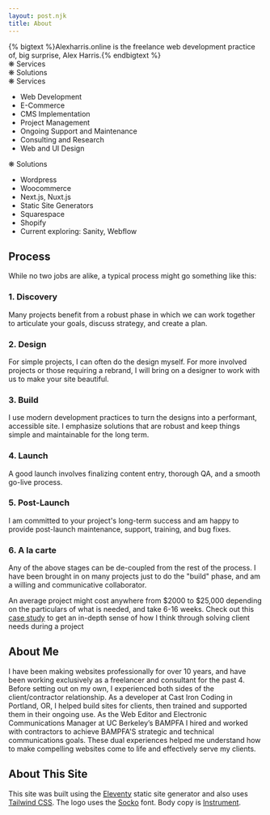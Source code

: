 ```yaml
---
layout: post.njk
title: About
---
```


<div class="flex flex-col md:flex-row gap-8 items-center my-12">
    <div class="w-full">
        {% bigtext %}Alexharris.online is the freelance web development practice of, big surprise, Alex Harris.{% endbigtext %}
    </div>        
</div>

<div class="offerings-grid my-16 relative max-md:border-0">
    <div class="border-r top-fade max-sm:hidden"></div>
    <div class="w-full border-r-0 md:border-r pl-4 p-2 text-2xl top-fade relative max-md:hidden">
        <div class="md:absolute left-4 bottom-2 instrument-serif">❋ Services</div>      
    </div>
    <div class="w-full border-r-0 md:border-r pr-4 p-2 text-2xl top-fade relative max-md:hidden">
        <div class="md:absolute left-4 bottom-2 instrument-serif">❋ Solutions</div>  
    </div>
    <div class="top-fade max-sm:hidden max-md:border-0"></div>
    <div class="border-t md:border-y border-r max-md:border-0"></div>
    <div class="border-t md:border-y border-r max-md:border-0">
        <div class="instrument-serif md:hidden">❋ Services</div>   
        <ul class="pl-10 leading-snug">
            <li>Web Development</li>
            <li>E-Commerce</li>
            <li>CMS Implementation</li>
            <li>Project Management</li>
            <li>Ongoing Support and Maintenance</li>
            <li>Consulting and Research</li>
            <li>Web and UI Design</li> 
        </ul>
    </div>
    <div class="md:border-y md:border-r max-md:border-0">
        <div class="instrument-serif md:hidden">❋ Solutions</div>   
        <ul class="pl-10 leading-snug">
            <li>Wordpress</li>
            <li>Woocommerce</li>
            <li>Next.js, Nuxt.js</li>
            <li>Static Site Generators</li>
            <li>Squarespace</li>
            <li>Shopify</li>
            <li>Current exploring: Sanity, Webflow</li>
        </ul>        
    </div>
    <div class="border-t md:border-y max-md:hidden"></div>
    <div class="border-r bottom-fade max-md:hidden"></div>
    <div class="border-r bottom-fade max-md:hidden"></div>
    <div class="border-r bottom-fade max-md:hidden"></div>
    <div class="bottom-fade max-sm:hidden"></div>        
</div>

<h2 class="instrument-serif" >Process</h2>
<p>While no two jobs are alike, a typical process might go something like this:</p>

<div class="full-width grid grid-cols-1 md:grid-cols-2 lg:grid-cols-3 gap-4 mx-auto my-16">
    <div class="card">
        <h3 class="">1. Discovery</h3>
        <p>Many projects benefit from a robust phase in which we can work together to articulate your goals, discuss strategy, and create a plan.</p>
    </div>
    <div class="card">
        <h3 class="">2. Design</h3>
        <p>For simple projects, I can often do the design myself. For more involved projects or those requiring a rebrand, I will bring on a designer to work with us to make your site beautiful.</p>
    </div>
    <div class="card">
        <h3 class="">3. Build</h3>
        <p>I use modern development practices to turn the designs into a performant, accessible site. I emphasize solutions that are robust and keep things simple and maintainable for the long term.</p>
    </div>
    <div class="card">
        <h3 class="">4. Launch</h3>
        <p>A good launch involves finalizing content entry, thorough QA, and a smooth go-live process.</p>
    </div>
    <div class="card">
        <h3 class="">5. Post-Launch</h3>
        <p>I am committed to your project's long-term success and am happy to provide post-launch maintenance, support, training, and bug fixes.</p>
    </div>    
    <div class="card">
        <h3 class="">6. A la carte</h3>
        <p>Any of the above stages can be de-coupled from the rest of the process. I have been brought in on many projects just to do the "build" phase, and am a willing and communicative collaborator.</p>
    </div>                         
</div>

An average project might cost anywhere from $2000 to $25,000 depending on the particulars of what is needed, and take 6-16 weeks. Check out this [case study](/blog/cckw) to get an in-depth sense of how I think through solving client needs during a project


<h2 class="instrument-serif" >About Me</h2>

I have been making websites professionally for over 10 years, and have been working exclusively as a freelancer and consultant for the past 4. Before setting out on my own, I experienced both sides of the client/contractor relationship. As a developer at Cast Iron Coding in Portland, OR, I helped build sites for clients, then trained and supported them in their ongoing use. As the Web Editor and Electronic Communications Manager at UC Berkeley’s BAMPFA I hired and worked with contractors to achieve BAMPFA'S strategic and technical communications goals. These dual experiences helped me understand how to make compelling websites come to life and effectively serve my clients.

<h2 class="instrument-serif" >About This Site</h2>

This site was built using the <a href="https://www.11ty.dev/">Eleventy</a> static site generator and also uses <a href="https://tailwindcss.com/">Tailwind CSS</a>. The logo uses the <a href="https://store.overlaptype.com/fonts/socko">Socko</a> font. Body copy is <a href="https://fonts.google.com/specimen/Instrument+Sans">Instrument</a>.
